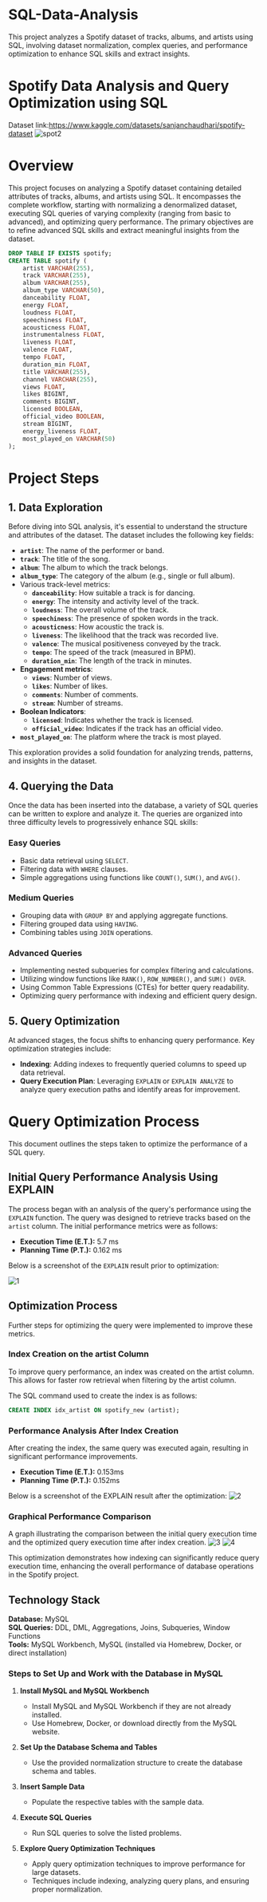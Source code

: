 # SQL-Data-Analysis
This project analyzes a Spotify dataset of tracks, albums, and artists using SQL, involving dataset normalization, complex queries, and performance optimization to enhance SQL skills and extract insights.

# Spotify Data Analysis and Query Optimization using SQL
Dataset link:https://www.kaggle.com/datasets/sanjanchaudhari/spotify-dataset
![spot2](https://github.com/user-attachments/assets/557dc97e-4565-4df7-b97a-b2b6edbeca2a)

# Overview
This project focuses on analyzing a Spotify dataset containing detailed attributes of tracks, albums, and artists using SQL. It encompasses the complete workflow, starting with normalizing a denormalized dataset, executing SQL queries of varying complexity (ranging from basic to advanced), and optimizing query performance. The primary objectives are to refine advanced SQL skills and extract meaningful insights from the dataset.

```sql
DROP TABLE IF EXISTS spotify;
CREATE TABLE spotify (
    artist VARCHAR(255),
    track VARCHAR(255),
    album VARCHAR(255),
    album_type VARCHAR(50),
    danceability FLOAT,
    energy FLOAT,
    loudness FLOAT,
    speechiness FLOAT,
    acousticness FLOAT,
    instrumentalness FLOAT,
    liveness FLOAT,
    valence FLOAT,
    tempo FLOAT,
    duration_min FLOAT,
    title VARCHAR(255),
    channel VARCHAR(255),
    views FLOAT,
    likes BIGINT,
    comments BIGINT,
    licensed BOOLEAN,
    official_video BOOLEAN,
    stream BIGINT,
    energy_liveness FLOAT,
    most_played_on VARCHAR(50)
);
```

# Project Steps
## 1. Data Exploration

Before diving into SQL analysis, it's essential to understand the structure and attributes of the dataset. The dataset includes the following key fields:

- **`artist`**: The name of the performer or band.  
- **`track`**: The title of the song.  
- **`album`**: The album to which the track belongs.  
- **`album_type`**: The category of the album (e.g., single or full album).  
- Various track-level metrics:  
    - **`danceability`**: How suitable a track is for dancing.  
    - **`energy`**: The intensity and activity level of the track.  
    - **`loudness`**: The overall volume of the track.  
    - **`speechiness`**: The presence of spoken words in the track.  
    - **`acousticness`**: How acoustic the track is.  
    - **`liveness`**: The likelihood that the track was recorded live.  
    - **`valence`**: The musical positiveness conveyed by the track.  
    - **`tempo`**: The speed of the track (measured in BPM).  
    - **`duration_min`**: The length of the track in minutes.  
- **Engagement metrics**:  
    - **`views`**: Number of views.  
    - **`likes`**: Number of likes.  
    - **`comments`**: Number of comments.  
    - **`stream`**: Number of streams.  
- **Boolean Indicators**:  
    - **`licensed`**: Indicates whether the track is licensed.  
    - **`official_video`**: Indicates if the track has an official video.  
- **`most_played_on`**: The platform where the track is most played.

This exploration provides a solid foundation for analyzing trends, patterns, and insights in the dataset.


## 4. Querying the Data

Once the data has been inserted into the database, a variety of SQL queries can be written to explore and analyze it. The queries are organized into three difficulty levels to progressively enhance SQL skills:

### **Easy Queries**
- Basic data retrieval using `SELECT`.
- Filtering data with `WHERE` clauses.
- Simple aggregations using functions like `COUNT()`, `SUM()`, and `AVG()`.

### **Medium Queries**
- Grouping data with `GROUP BY` and applying aggregate functions.
- Filtering grouped data using `HAVING`.
- Combining tables using `JOIN` operations.

### **Advanced Queries**
- Implementing nested subqueries for complex filtering and calculations.
- Utilizing window functions like `RANK()`, `ROW_NUMBER()`, and `SUM() OVER`.
- Using Common Table Expressions (CTEs) for better query readability.
- Optimizing query performance with indexing and efficient query design.

## 5. Query Optimization

At advanced stages, the focus shifts to enhancing query performance. Key optimization strategies include:

- **Indexing**: Adding indexes to frequently queried columns to speed up data retrieval.
- **Query Execution Plan**: Leveraging `EXPLAIN` or `EXPLAIN ANALYZE` to analyze query execution paths and identify areas for improvement.

# Query Optimization Process

This document outlines the steps taken to optimize the performance of a SQL query.

## Initial Query Performance Analysis Using EXPLAIN

The process began with an analysis of the query's performance using the `EXPLAIN` function. The query was designed to retrieve tracks based on the `artist` column. The initial performance metrics were as follows:

- **Execution Time (E.T.):** 5.7 ms  
- **Planning Time (P.T.):** 0.162 ms 

Below is a screenshot of the `EXPLAIN` result prior to optimization:  

![1](https://github.com/user-attachments/assets/bb4650b6-34b2-4652-b327-6611cd92398c)


## Optimization Process

Further steps for optimizing the query were implemented to improve these metrics.

### Index Creation on the artist Column
To improve query performance, an index was created on the artist column. This allows for faster row retrieval when filtering by the artist column.

The SQL command used to create the index is as follows:

```sql
CREATE INDEX idx_artist ON spotify_new (artist);
```

### Performance Analysis After Index Creation

After creating the index, the same query was executed again, resulting in significant performance improvements.

- **Execution Time (E.T.):** 0.153ms  
- **Planning Time (P.T.):** 0.152ms

Below is a screenshot of the EXPLAIN result after the optimization:
![2](https://github.com/user-attachments/assets/85010f27-40cb-47c4-9e46-1a8453f3eb67)

### Graphical Performance Comparison
A graph illustrating the comparison between the initial query execution time and the optimized query execution time after index creation.
![3](https://github.com/user-attachments/assets/78ec0ea6-9418-4ae4-b6a0-34ddd74bc155)
![4](https://github.com/user-attachments/assets/1229cc28-aee3-4521-a737-cb47b3b225b8)

This optimization demonstrates how indexing can significantly reduce query execution time, enhancing the overall performance of database operations in the Spotify project.

## Technology Stack
**Database:** MySQL  
**SQL Queries:** DDL, DML, Aggregations, Joins, Subqueries, Window Functions  
**Tools:** MySQL Workbench, MySQL (installed via Homebrew, Docker, or direct installation)  

### Steps to Set Up and Work with the Database in MySQL

1. **Install MySQL and MySQL Workbench**  
   - Install MySQL and MySQL Workbench if they are not already installed.  
   - Use Homebrew, Docker, or download directly from the MySQL website.  

2. **Set Up the Database Schema and Tables**  
   - Use the provided normalization structure to create the database schema and tables.  

3. **Insert Sample Data**  
   - Populate the respective tables with the sample data.  

4. **Execute SQL Queries**  
   - Run SQL queries to solve the listed problems.  

5. **Explore Query Optimization Techniques**  
   - Apply query optimization techniques to improve performance for large datasets.  
   - Techniques include indexing, analyzing query plans, and ensuring proper normalization.




